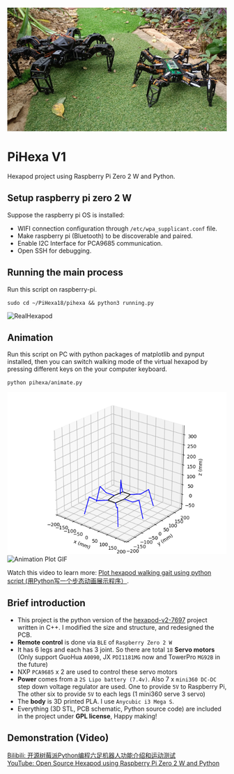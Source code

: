 ![banner](resource/hexapod.jpg)

# PiHexa V1
Hexapod project using Raspberry Pi Zero 2 W and Python.   

## Setup raspberry pi zero 2 W
Suppose the raspberry pi OS is installed:
* WIFI connection configuration through `/etc/wpa_supplicant.conf` file.
* Make raspberry pi (Bluetooth) to be discoverable and paired.
* Enable  I2C Interface for PCA9685 communication.
* Open SSH for debugging.

## Running the main process
Run this script on raspberry-pi.

```
sudo cd ~/PiHexa18/pihexa && python3 running.py
```

![RealHexapod](resource/real_hexapod_450P.gif)

## Animation
Run this script on PC with python packages of matplotlib and pynput installed, then you can switch walking mode of the virtual hexapod by pressing different keys on the your computer keyboard.

```
python pihexa/animate.py
```

![Animation](resource/PiHexa18.png)![Animation Plot GIF](resource/animation_move_450P.gif)

Watch this video to learn more: [Plot hexapod walking gait using python script (用Python写一个步态动画展示程序）](https://www.bilibili.com/video/BV1a64y187wR).   


## Brief introduction
* This project is the python version of the [hexapod-v2-7697](https://github.com/SmallpTsai/hexapod-v2-7697) project written in C++. I modified the size and structure, and redesigned the PCB.
* **Remote control** is done via `BLE` of `Raspberry Zero 2 W`
* It has 6 legs and each has 3 joint. So there are total `18` **Servo motors** (Only support GuoHua `A0090`, JX `PDI1181MG` now and TowerPro `MG92B` in the future)
* NXP `PCA9685` x 2 are used to control these servo motors
* **Power** comes from a `2S Lipo battery (7.4v)`. Also 7 x `mini360 DC-DC` step down voltage regulator are used. One to provide `5V` to Raspberry Pi, The other six to provide `5V` to each legs (1 mini360 serve 3 servo)
* The **body** is 3D printed PLA. I use `Anycubic i3 Mega S`.
* Everything (3D STL, PCB schematic, Python source code) are included in the project under **GPL license**, Happy making!


## Demonstration (Video)
[Bilibili: 开源树莓派Python编程六足机器人功能介绍和运动测试](https://www.bilibili.com/video/BV1Pg411N7Cg/)   
[YouTube: Open Source Hexapod using Raspberry Pi Zero 2 W and Python](https://www.youtube.com/watch?v=hejPARfBBR8&t=43s)
